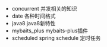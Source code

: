 * concurrent   并发相关的知识
* date         各种时间格式
* java8        java8新特性
* mybaits_plus mybaits-plus插件
* scheduled    spring schedule 定时任务
